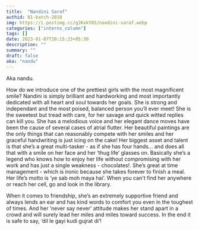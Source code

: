 ```yaml
---
title:  "Nandini Saraf"
authid: 01-batch-2018
img: https://i.postimg.cc/gJKvkY8S/nandini-saraf.webp
categories: ["interns_column"]
tags: []
date: 2023-01-07T20:15:23+05:30
description: ""
summary: ""
draft: false
aka: "nandu"
---
```


Aka nandu.

How do we introduce one of the prettiest girls with the most magnificent smile? Nandini is simply brilliant and hardworking and most importantly dedicated with all heart and soul towards her goals. She is strong and independant and the most poised, balanced person you’ll ever meet! She is the sweetest but tread with care, for her savage and quick witted replies can kill you. She has a melodious voice and her elegant dance moves have been the cause of several cases of atrial flutter. Her beautiful paintings are the only things that can reasonably compete with her smiles and her graceful handwriting is just icing on the cake! Her biggest asset and talent is that she’s a great multi-tasker -  as if she has four hands… and does all that with a smile on her face and her ‘thug life’ glasses on. Basically she’s a legend who knows how to enjoy her life without compromising with her work and has just a single weakness - chocolates!. She’s great at time management - which is ironic because she takes forever to finish a meal. Her life’s motto is ‘ye sab moh maya hai’.  When you can't find her anywhere or reach her cell, go and look in the library. 
  
When it comes to friendship, she’s an extremely supportive friend and always lends an ear and has kind words to comfort you even in the toughest of times. And her ‘never say never’ attitude makes her stand apart in a crowd and will surely lead her miles and miles toward success. In the end it is safe to say, ‘dil le gayi kudi gujrat di’!